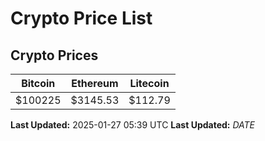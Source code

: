 # Crypto Price List

## Crypto Prices
| Bitcoin | Ethereum | Litecoin |
| ------- | -------- | -------- |
| $100225 | $3145.53 | $112.79 |
**Last Updated:** 2025-01-27 05:39 UTC
**Last Updated:** $DATE$
